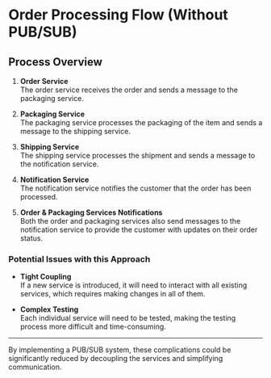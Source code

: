 # Order Processing Flow (Without PUB/SUB)

## Process Overview

1. **Order Service**  
   The order service receives the order and sends a message to the packaging service.

2. **Packaging Service**  
   The packaging service processes the packaging of the item and sends a message to the shipping service.

3. **Shipping Service**  
   The shipping service processes the shipment and sends a message to the notification service.

4. **Notification Service**  
   The notification service notifies the customer that the order has been processed.

5. **Order & Packaging Services Notifications**  
   Both the order and packaging services also send messages to the notification service to provide the customer with updates on their order status.

### Potential Issues with this Approach

- **Tight Coupling**  
  If a new service is introduced, it will need to interact with all existing services, which requires making changes in all of them.

- **Complex Testing**  
  Each individual service will need to be tested, making the testing process more difficult and time-consuming.

---

By implementing a PUB/SUB system, these complications could be significantly reduced by decoupling the services and simplifying communication.

